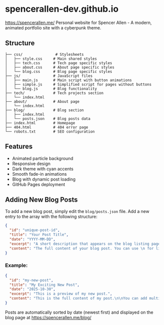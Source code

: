 # spencerallen-dev.github.io
https://spencerallen.me/
Personal website for Spencer Allen - A modern, animated portfolio site with a cyberpunk theme.

## Structure

```
├── css/               # Stylesheets
│   ├── style.css     # Main shared styles
│   ├── tech.css      # Tech page specific styles
│   ├── about.css     # About page specific styles
│   └── blog.css      # Blog page specific styles
├── js/               # JavaScript files
│   ├── main.js       # Main script with button animations
│   ├── simple.js     # Simplified script for pages without buttons
│   └── blog.js       # Blog functionality
├── tech/             # Tech projects section
│   └── index.html
├── about/            # About page
│   └── index.html
├── blog/             # Blog section
│   ├── index.html
│   └── posts.json    # Blog posts data
├── index.html        # Homepage
├── 404.html          # 404 error page
└── robots.txt        # SEO configuration
```

## Features

- Animated particle background
- Responsive design
- Dark theme with cyan accents
- Smooth fade-in animations
- Blog with dynamic post loading
- GitHub Pages deployment

## Adding New Blog Posts

To add a new blog post, simply edit the `blog/posts.json` file. Add a new entry to the array with the following structure:

```json
{
  "id": "unique-post-id",
  "title": "Your Post Title",
  "date": "YYYY-MM-DD",
  "excerpt": "A short description that appears on the blog listing page.",
  "content": "The full content of your blog post. You can use \n for line breaks."
}
```

### Example:

```json
{
  "id": "my-new-post",
  "title": "My Exciting New Post",
  "date": "2025-10-30",
  "excerpt": "This is a preview of my new post.",
  "content": "This is the full content of my post.\n\nYou can add multiple paragraphs by using line breaks."
}
```

Posts are automatically sorted by date (newest first) and displayed on the blog page at https://spencerallen.me/blog/
